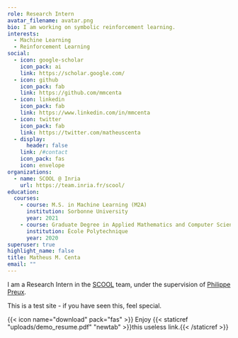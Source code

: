 ```yaml
---
role: Research Intern
avatar_filename: avatar.png
bio: I am working on symbolic reinforcement learning.
interests:
  - Machine Learning
  - Reinforcement Learning
social:
  - icon: google-scholar
    icon_pack: ai
    link: https://scholar.google.com/
  - icon: github
    icon_pack: fab
    link: https://github.com/mmcenta
  - icon: linkedin
    icon_pack: fab
    link: https://www.linkedin.com/in/mmcenta
  - icon: twitter
    icon_pack: fab
    link: https://twitter.com/matheuscenta
  - display:
      header: false
    link: /#contact
    icon_pack: fas
    icon: envelope
organizations:
  - name: SCOOL @ Inria
    url: https://team.inria.fr/scool/
education:
  courses:
    - course: M.S. in Machine Learning (M2A)
      institution: Sorbonne University
      year: 2021
    - course: Graduate Degree in Applied Mathematics and Computer Science
      institution: École Polytechnique
      year: 2020
superuser: true
highlight_name: false
title: Matheus M. Centa
email: ""
---
```

I am a Research Intern in the [SCOOL](https://team.inria.fr/scool/) team, under the supervision of [Philippe Preux](https://philippe-preux.github.io/).

This is a test site - if you have seen this, feel special.

{{< icon name="download" pack="fas" >}} Enjoy {{< staticref "uploads/demo_resume.pdf" "newtab" >}}this useless link.{{< /staticref >}}
